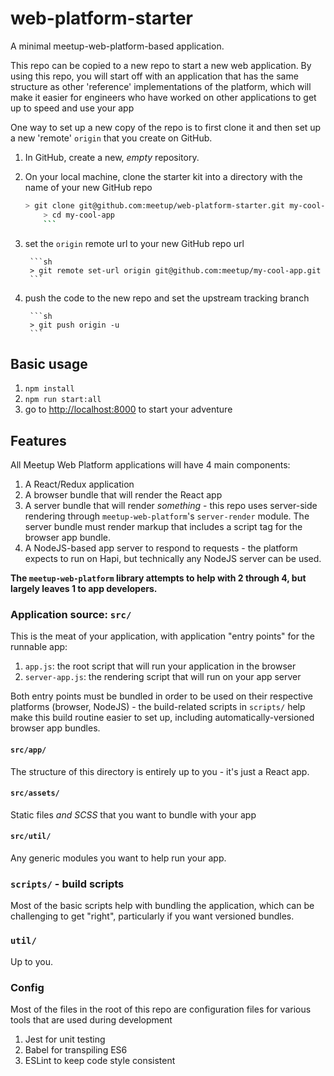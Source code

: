 # web-platform-starter
 
A minimal meetup-web-platform-based application.

This repo can be copied to a new repo to start a new web application. By using
this repo, you will start off with an application that has the same structure
as other 'reference' implementations of the platform, which will make it easier
for engineers who have worked on other applications to get up to speed and use
your app

One way to set up a new copy of the repo is to first clone it and then set up
a new 'remote' `origin` that you create on GitHub.

1. In GitHub, create a new, _empty_ repository.
2. On your local machine, clone the starter kit into a directory with the name
of your new GitHub repo

    ```sh
    > git clone git@github.com:meetup/web-platform-starter.git my-cool-app
		> cd my-cool-app
		```
3. set the `origin` remote url to your new GitHub repo url

		```sh
		> git remote set-url origin git@github.com:meetup/my-cool-app.git
		```
4. push the code to the new repo and set the upstream tracking branch

		```sh
		> git push origin -u
		```

## Basic usage

1. `npm install`
2. `npm run start:all`
3. go to [http://localhost:8000](http://localhost:8000) to start your adventure

## Features

All Meetup Web Platform applications will have 4 main components:

1. A React/Redux application
2. A browser bundle that will render the React app
3. A server bundle that will render _something_ - this repo uses server-side
rendering through `meetup-web-platform`'s `server-render` module. The server
bundle must render markup that includes a script tag for the browser app bundle.
4. A NodeJS-based app server to respond to requests - the platform expects to
run on Hapi, but technically any NodeJS server can be used.

**The `meetup-web-platform` library attempts to help with 2 through 4, but largely
leaves 1 to app developers.**

### Application source: `src/`

This is the meat of your application, with application "entry points" for the
runnable app:

1. `app.js`: the root script that will run your application in the browser
2. `server-app.js`: the rendering script that will run on your app server

Both entry points must be bundled in order to be used on their respective
platforms (browser, NodeJS) - the build-related scripts in `scripts/` help make
this build routine easier to set up, including automatically-versioned browser app
bundles.

#### `src/app/`

The structure of this directory is entirely up to you - it's just a React app.

#### `src/assets/`

Static files _and SCSS_ that you want to bundle with your app

#### `src/util/`

Any generic modules you want to help run your app.

### `scripts/` - build scripts

Most of the basic scripts help with bundling the application, which can be
challenging to get "right", particularly if you want versioned bundles.

### `util/`

Up to you.

### Config

Most of the files in the root of this repo are configuration files for various
tools that are used during development

1. Jest for unit testing
2. Babel for transpiling ES6
3. ESLint to keep code style consistent

